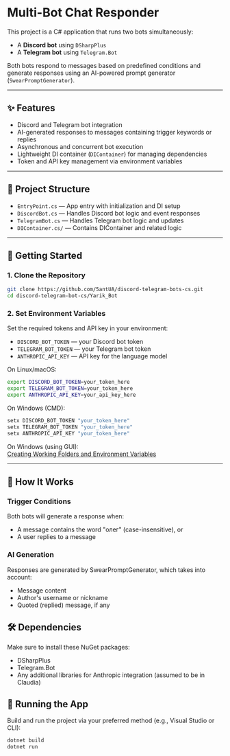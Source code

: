 # Multi-Bot Chat Responder

This project is a C# application that runs two bots simultaneously:
- A **Discord bot** using `DSharpPlus`
- A **Telegram bot** using `Telegram.Bot`

Both bots respond to messages based on predefined conditions and generate responses using an AI-powered prompt generator (`SwearPromptGenerator`).

---

## ✨ Features

- Discord and Telegram bot integration
- AI-generated responses to messages containing trigger keywords or replies
- Asynchronous and concurrent bot execution
- Lightweight DI container (`DIContainer`) for managing dependencies
- Token and API key management via environment variables

---

## 📁 Project Structure
- `EntryPoint.cs` — App entry with initialization and DI setup
- `DiscordBot.cs` — Handles Discord bot logic and event responses
- `TelegramBot.cs` — Handles Telegram bot logic and updates
- `DIContainer.cs/` — Contains DIContainer and related logic

---

## 🚀 Getting Started

### 1. Clone the Repository

```bash
git clone https://github.com/5antUA/discord-telegram-bots-cs.git
cd discord-telegram-bot-cs/Yarik_Bot
```

### 2. Set Environment Variables
Set the required tokens and API key in your environment:

- `DISCORD_BOT_TOKEN` — your Discord bot token
- `TELEGRAM_BOT_TOKEN` — your Telegram bot token
- `ANTHROPIC_API_KEY` — API key for the language model

On Linux/macOS:
```bash
export DISCORD_BOT_TOKEN=your_token_here
export TELEGRAM_BOT_TOKEN=your_token_here
export ANTHROPIC_API_KEY=your_api_key_here
```

On Windows (CMD):
```bash
setx DISCORD_BOT_TOKEN "your_token_here"
setx TELEGRAM_BOT_TOKEN "your_token_here"
setx ANTHROPIC_API_KEY "your_token_here"
```

On Windows (using GUI):  
[Creating Working Folders and Environment Variables](https://learn.microsoft.com/ru-ru/sql/integration-services/lesson-1-1-creating-working-folders-and-environment-variables?view=sql-server-ver16)

---

## 🧠 How It Works
### Trigger Conditions
Both bots will generate a response when:

- A message contains the word "олег" (case-insensitive), or
- A user replies to a message

### AI Generation
Responses are generated by SwearPromptGenerator, which takes into account:

- Message content
- Author's username or nickname
- Quoted (replied) message, if any

## 🛠 Dependencies
Make sure to install these NuGet packages:

- DSharpPlus
- Telegram.Bot
- Any additional libraries for Anthropic integration (assumed to be in Claudia)

## 🔄 Running the App
Build and run the project via your preferred method (e.g., Visual Studio or CLI):
```bash
dotnet build
dotnet run
```

